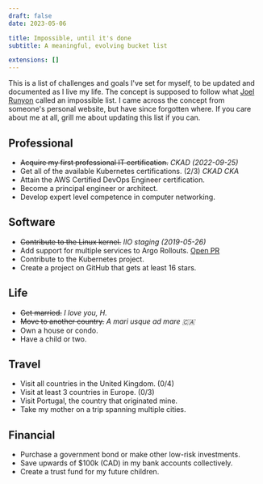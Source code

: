 ```yaml
---
draft: false
date: 2023-05-06

title: Impossible, until it's done
subtitle: A meaningful, evolving bucket list

extensions: []
---
```


This is a list of challenges and goals I've set for myself, to be updated and
documented as I live my life. The concept is supposed to follow what [Joel
Runyon][impossible] called an impossible list. I came across the concept from
someone's personal website, but have since forgotten where. If you care about
me at all, grill me about updating this list if you can.

[impossible]: https://impossiblehq.com/impossible-list/

## Professional

- ~~Acquire my first professional IT certification.~~ _CKAD (2022-09-25)_
- Get all of the available Kubernetes certifications. (2/3) _CKAD CKA_
- Attain the AWS Certified DevOps Engineer certification.
- Become a principal engineer or architect.
- Develop expert level competence in computer networking.

## Software

- ~~Contribute to the Linux kernel.~~ _IIO staging (2019-05-26)_
- Add support for multiple services to Argo Rollouts. [Open PR][argo-pr]
- Contribute to the Kubernetes project.
- Create a project on GitHub that gets at least 16 stars.

[argo-pr]: https://github.com/argoproj/argo-rollouts/pull/2603

## Life

- ~~Get married.~~ _I love you, H._
- ~~Move to another country.~~ _A mari usque ad mare 🇨🇦_
- Own a house or condo.
- Have a child or two.

## Travel

- Visit all countries in the United Kingdom. (0/4)
- Visit at least 3 countries in Europe. (0/3)
- Visit Portugal, the country that originated mine.
- Take my mother on a trip spanning multiple cities.

## Financial

- Purchase a government bond or make other low-risk investments.
- Save upwards of $100k (CAD) in my bank accounts collectively.
- Create a trust fund for my future children.
